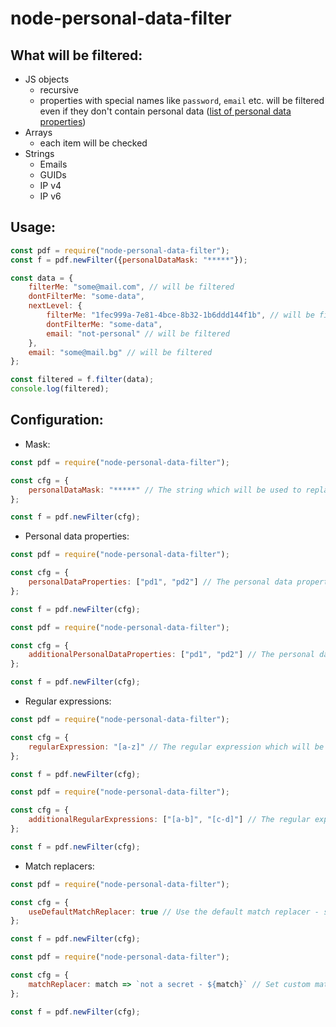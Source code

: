 # node-personal-data-filter

## What will be filtered:
- JS objects
	- recursive
	- properties with special names like `password`, `email` etc. will be filtered even if they don't contain personal data ([list of personal data properties](./index.js#L5))
- Arrays
	- each item will be checked
- Strings
	- Emails
	- GUIDs
	- IP v4
	- IP v6

## Usage:
```JavaScript
const pdf = require("node-personal-data-filter");
const f = pdf.newFilter({personalDataMask: "*****"});

const data = {
	filterMe: "some@mail.com", // will be filtered
	dontFilterMe: "some-data",
	nextLevel: {
		filterMe: "1fec999a-7e81-4bce-8b32-1b6ddd144f1b", // will be filtered
		dontFilterMe: "some-data",
		email: "not-personal" // will be filtered
	},
	email: "some@mail.bg" // will be filtered
};

const filtered = f.filter(data);
console.log(filtered);
```

## Configuration:
- Mask:
```JavaScript
const pdf = require("node-personal-data-filter");

const cfg = {
	personalDataMask: "*****" // The string which will be used to replace the personal data.
};

const f = pdf.newFilter(cfg);
```
- Personal data properties:
```JavaScript
const pdf = require("node-personal-data-filter");

const cfg = {
	personalDataProperties: ["pd1", "pd2"] // The personal data properties which will be filtered in JS object.
};

const f = pdf.newFilter(cfg);
```
```JavaScript
const pdf = require("node-personal-data-filter");

const cfg = {
	additionalPersonalDataProperties: ["pd1", "pd2"] // The personal data properties which will be added to the default ones for filtering JS object.
};

const f = pdf.newFilter(cfg);
```
- Regular expressions:
```JavaScript
const pdf = require("node-personal-data-filter");

const cfg = {
	regularExpression: "[a-z]" // The regular expression which will be used for filtering strings.
};

const f = pdf.newFilter(cfg);
```
```JavaScript
const pdf = require("node-personal-data-filter");

const cfg = {
	additionalRegularExpressions: ["[a-b]", "[c-d]"] // The regular expressions which will added to the default ones for filtering strings.
};

const f = pdf.newFilter(cfg);
```
- Match replacers:
```JavaScript
const pdf = require("node-personal-data-filter");

const cfg = {
	useDefaultMatchReplacer: true // Use the default match replacer - sha256 sum.
};

const f = pdf.newFilter(cfg);
```
```JavaScript
const pdf = require("node-personal-data-filter");

const cfg = {
	matchReplacer: match => `not a secret - ${match}` // Set custom match replacer.
};

const f = pdf.newFilter(cfg);
```
